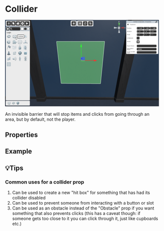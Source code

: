 # Collider

![Collider Selector](./img/Collider-Selector.png)

An invisible barrier that will stop items and clicks from going through an area, but by default, not the player.


## Properties

### 


## Example


## 💡Tips
### Common uses for a collider prop
1. Can be used to create a new "hit box" for something that has had its collider disabled
2. Can be used to prevent someone from interacting with a button or slot
3. Can be used as an obstacle instead of the "Obstacle" prop if you want something that also prevents clicks (this has a caveat though: if someone gets too close to it you can click through it, just like cupboards etc.)